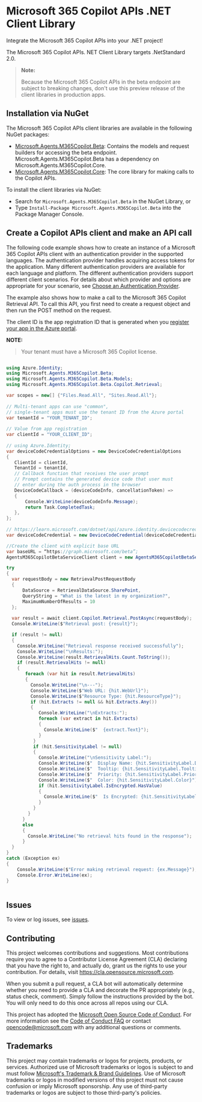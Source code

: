 # Microsoft 365 Copilot APIs .NET Client Library

Integrate the Microsoft 365 Copilot APIs into your .NET project!

The Microsoft 365 Copilot APIs. NET Client Library targets .NetStandard 2.0.

> **Note:**
>
>Because the Microsoft 365 Copilot APIs in the beta endpoint are subject to breaking changes, don't use this preview release of the client libraries in production apps.

## Installation via NuGet

The Microsoft 365 Copilot APIs client libraries are available in the following NuGet packages:

- [Microsoft.Agents.M365Copilot.Beta](https://github.com/microsoft/Agents-M365Copilot/tree/main/dotnet/src/Microsoft.Agents.M365Copilot.Beta): Contains the models and request builders for accessing the beta endpoint. Microsoft.Agents.M365Copilot.Beta has a dependency on Microsoft.Agents.M365Copilot.Core.
- [Microsoft.Agents.M365Copilot.Core](https://github.com/microsoft/Agents-M365Copilot/tree/main/dotnet/src/Microsoft.Agents.M365Copilot.Core): The core library for making calls to the Copilot APIs.

To install the client libraries via NuGet:

* Search for `Microsoft.Agents.M365Copilot.Beta` in the NuGet Library, or
* Type `Install-Package Microsoft.Agents.M365Copilot.Beta` into the Package Manager Console.

## Create a Copilot APIs client and make an API call

The following code example shows how to create an instance of a Microsoft 365 Copilot APIs client with an authentication provider in the supported languages. The authentication provider handles acquiring access tokens for the application. Many different authentication providers are available for each language and platform. The different authentication providers support different client scenarios. For details about which provider and options are appropriate for your scenario, see [Choose an Authentication Provider](https://learn.microsoft.com/graph/sdks/choose-authentication-providers). 

The example also shows how to make a call to the Microsoft 365 Copilot Retrieval API. To call this API, you first need to create a request object and then run the POST method on the request.

The client ID is the app registration ID that is generated when you [register your app in the Azure portal](https://learn.microsoft.com/graph/auth-register-app-v2).

**NOTE:**
    
> Your tenant must have a Microsoft 365 Copilot license.

```csharp

using Azure.Identity;
using Microsoft.Agents.M365Copilot.Beta;
using Microsoft.Agents.M365Copilot.Beta.Models;
using Microsoft.Agents.M365Copilot.Beta.Copilot.Retrieval;

var scopes = new[] {"Files.Read.All", "Sites.Read.All"}; 
 
// Multi-tenant apps can use "common", 
// single-tenant apps must use the tenant ID from the Azure portal 
var tenantId = "YOUR_TENANT_ID"; 
 
// Value from app registration 
var clientId = "YOUR_CLIENT_ID"; 
 
// using Azure.Identity; 
var deviceCodeCredentialOptions = new DeviceCodeCredentialOptions 
{ 
   ClientId = clientId, 
   TenantId = tenantId, 
   // Callback function that receives the user prompt 
   // Prompt contains the generated device code that user must 
   // enter during the auth process in the browser 
   DeviceCodeCallback = (deviceCodeInfo, cancellationToken) => 
   { 
       Console.WriteLine(deviceCodeInfo.Message); 
       return Task.CompletedTask; 
   }, 
}; 
 
// https://learn.microsoft.com/dotnet/api/azure.identity.devicecodecredential 
var deviceCodeCredential = new DeviceCodeCredential(deviceCodeCredentialOptions); 

//Create the client with explicit base URL 
var baseURL = “https://graph.microsoft.com/beta”; 
AgentsM365CopilotBetaServiceClient client = new AgentsM365CopilotBetaServiceClient (deviceCodeCredential, scopes, baseURL); 

try
{
  var requestBody = new RetrievalPostRequestBody
  {
      DataSource = RetrievalDataSource.SharePoint,
      QueryString = "What is the latest in my organization?",
      MaximumNumberOfResults = 10
  };
  
  var result = await client.Copilot.Retrieval.PostAsync(requestBody);
  Console.WriteLine($"Retrieval post: {result}");

  if (result != null)
  {
    Console.WriteLine("Retrieval response received successfully");
    Console.WriteLine("\nResults:");
    Console.WriteLine(result.RetrievalHits.Count.ToString());
    if (result.RetrievalHits != null)
    {
       foreach (var hit in result.RetrievalHits)
       {
         Console.WriteLine("\n---");
         Console.WriteLine($"Web URL: {hit.WebUrl}");
         Console.WriteLine($"Resource Type: {hit.ResourceType}");
         if (hit.Extracts != null && hit.Extracts.Any())
         {
            Console.WriteLine("\nExtracts:");
            foreach (var extract in hit.Extracts)
            {
              Console.WriteLine($"  {extract.Text}");
            }
          }
          if (hit.SensitivityLabel != null)
          {
            Console.WriteLine("\nSensitivity Label:");
            Console.WriteLine($"  Display Name: {hit.SensitivityLabel.DisplayName}");
            Console.WriteLine($"  Tooltip: {hit.SensitivityLabel.Tooltip}");
            Console.WriteLine($"  Priority: {hit.SensitivityLabel.Priority}");
            Console.WriteLine($"  Color: {hit.SensitivityLabel.Color}");
            if (hit.SensitivityLabel.IsEncrypted.HasValue)
            {
              Console.WriteLine($"  Is Encrypted: {hit.SensitivityLabel.IsEncrypted.Value}");
            }
          }
        }
      }
      else
      {
        Console.WriteLine("No retrieval hits found in the response");
      }
  }
}
catch (Exception ex)
{
    Console.WriteLine($"Error making retrieval request: {ex.Message}");
    Console.Error.WriteLine(ex);
}
 
```

## Issues

To view or log issues, see [issues](https://github.com/microsoft/Agents-M365Copilot/issues).

## Contributing

This project welcomes contributions and suggestions.  Most contributions require you to agree to a
Contributor License Agreement (CLA) declaring that you have the right to, and actually do, grant us
the rights to use your contribution. For details, visit https://cla.opensource.microsoft.com.

When you submit a pull request, a CLA bot will automatically determine whether you need to provide
a CLA and decorate the PR appropriately (e.g., status check, comment). Simply follow the instructions
provided by the bot. You will only need to do this once across all repos using our CLA.

This project has adopted the [Microsoft Open Source Code of Conduct](https://opensource.microsoft.com/codeofconduct/).
For more information see the [Code of Conduct FAQ](https://opensource.microsoft.com/codeofconduct/faq/) or
contact [opencode@microsoft.com](mailto:opencode@microsoft.com) with any additional questions or comments.

## Trademarks

This project may contain trademarks or logos for projects, products, or services. Authorized use of Microsoft 
trademarks or logos is subject to and must follow 
[Microsoft's Trademark & Brand Guidelines](https://www.microsoft.com/en-us/legal/intellectualproperty/trademarks/usage/general).
Use of Microsoft trademarks or logos in modified versions of this project must not cause confusion or imply Microsoft sponsorship.
Any use of third-party trademarks or logos are subject to those third-party's policies.


